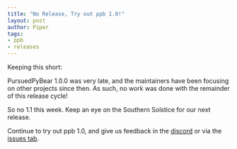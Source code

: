 ```yaml
---
title: "No Release, Try out ppb 1.0!"
layout: post
author: Piper
tags: 
- ppb
- releases
---
```


Keeping this short:

PursuedPyBear 1.0.0 was very late, and the maintainers have been focusing on other projects since then.
As such, no work was done with the remainder of this release cycle!

So no 1.1 this week. Keep an eye on the Southern Solstice for our next release.

Continue to try out ppb 1.0, and give us feedback in the [discord](https://discord.gg/uDbauD5) or via the [issues tab](https://github.com/ppb/pursuedpybear/issues).
